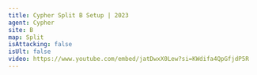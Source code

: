 ```yaml
---
title: Cypher Split B Setup | 2023
agent: Cypher
site: B
map: Split
isAttacking: false
isUlt: false
video: https://www.youtube.com/embed/jatDwxX0Lew?si=KWdifa4QpGfjdP5R
---
```

